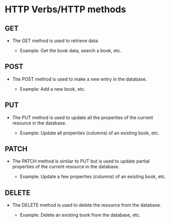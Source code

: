 # HTTP Verbs/HTTP methods

## GET

- The GET method is used to retrieve data.

  - Example: Get the book data, search a book, etc.

## POST

- The POST method is used to make a new entry in the database.

  - Example: Add a new book, etc.

## PUT

- The PUT method is used to update all the properties of the current resource in the database.

  - Example: Update all properties (columns) of an existing book, etc.

## PATCH

- The PATCH method is similar to PUT but is used to update partial properties of the current resource in the database.

  - Example: Update a few properties (columns) of an existing book, etc.

## DELETE

- The DELETE method is used to delete the resource from the database.

  - Example: Delete an existing book from the database, etc.
